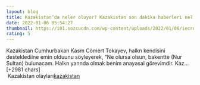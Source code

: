 ```yaml
--- 
layout: blog
title: Kazakistan’da neler oluyor? Kazakistan son dakika haberleri ne?
date: 2022-01-06 05:54:27
thumbnail: https://i01.sozcucdn.com/wp-content/uploads/2022/01/06/iecrop/kazakistan-retuers1_16_9_1641448416-670x371.jpg
rating: 5
---
```

Kazakistan Cumhurbakan Kasm Cömert Tokayev, halkn kendisini desteklediine emin olduunu söyleyerek, “Ne olursa olsun, bakentte (Nur Sultan) bulunacam. Halkn yannda olmak benim anayasal görevimdir. Kaz… [+2981 chars]</br>&nbsp;Kazakistan olayları<a href="https://www.dental-ilan.org/">kazakistan</a>